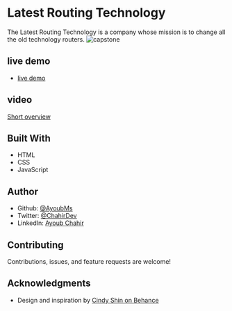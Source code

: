 # Latest Routing Technology
The Latest Routing Technology is a company whose mission is to change all the old technology routers.
![capstone](https://user-images.githubusercontent.com/95053734/151938929-e6241d51-5184-4a3f-9b27-ed1be699b7e7.png)

## live demo
- [live demo](https://ayoubms.github.io/capstone-1/index.html)

## video
[Short overview](https://www.loom.com/share/8bcada69e18b4195b7debd2e2d354ff1)

## Built With
- HTML
- CSS
- JavaScript
## Author
- Github: [@AyoubMs](https://github.com/AyoubMs)
- Twitter: [@ChahirDev](https://twitter.com/ChahirDev)
- LinkedIn: [Ayoub Chahir](https://www.linkedin.com/in/ayoub-chahir/)
## Contributing
Contributions, issues, and feature requests are welcome!
## Acknowledgments
- Design and inspiration by [Cindy Shin on Behance](https://www.behance.net/gallery/29845175/CC-Global-Summit-2015)
